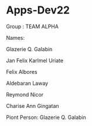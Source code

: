 # Apps-Dev22

Group : TEAM ALPHA

Names: 

Glazerie Q. Galabin

Jan Felix Karlmel Uriate

Felix Albores

Aldebaran Laway

Reymond Nicor

Charise Ann Gingatan

Piont Person: Glazerie Q. Galabin
